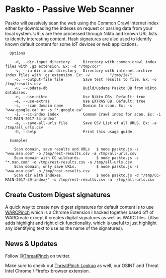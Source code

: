 # Paskto - Passive Web Scanner

  Paskto will passively scan the web using the Common Crawl internet index either by downloading the indexes on request or parsing data from your local system. URLs are then processed through Nikto and known URL lists to identify interesting content. Hash signatures are also used to identify known default content for some IoT devices or web applications.                                                     
```
  Options

    -d, --dir-input directory      Directory with common crawl index files with .gz extension. Ex: -d "/tmp/cc/"
    -v, --ia-dir-input directory   Directory with internet archive index files with .gz extension. Ex: -v         "/tmp/ia/"                                                                    
    -o, --output-file file         Save test results to file. Ex: -o /tmp/results.csv                            
    -u, --update-db                Build/Update Paskto DB from Nikto databases.                                  
    -n, --use-nikto                Use Nikto DBs. Default: true                                                  
    -e, --use-extras               Use EXTRAS DB. Default: true                                                  
    -s, --scan domain name         Domain to scan. Ex: -s "www.google.ca" or -s "*.google.ca"                    
    -i, --cc-index index           Common Crawl index for scan. Ex: -i "CC-MAIN-2017-34-index"                   
    -a, --save-all-urls file       Save CSV List of all URLS. Ex: -a /tmp/all_urls.csv                           
    -h, --help                     Print this usage guide.                                                       

  Examples

    Scan domain, save results and URLs   $ node paskto.js -s "www.msn.com" -o /tmp/rest-results.csv -a /tmp/all-urls.csv                                                                       
    Scan domain with CC wildcards.       $ node paskto.js -s "*.msn.com" -o /tmp/rest-results.csv -a /tmp/all-urls.csv  
    Scan domain, only save URLs.         $ node paskto.js -s "www.msn.com" -o /tmp/rest-results.csv                     
    Scan dir with indexes.               $ node paskto.js -d "/tmp/CC-MAIN-2017-39-index/" -o /tmp/rest-results.csv -a  /tmp/all-urls.csv                                                              

```

## Create Custom Digest signatures
A quick way to create new digest signatures for default content is to use [WARCPinch](https://chrome.google.com/webstore/detail/warcpinch/aejhoiiddnmdjhkkdobbcnebajjcjdkl) which is a Chrome Extension I hacked together based off of WARCreate except it creates digital signatures as well as WARC files. (Also adds highlight and right click functionality, which is useful to just highlight any identifying text to use as the name of the signatures).

## News & Updates

Follow [@ThreatPinch](https://twitter.com/ThreatPinch) on twitter.

Make sure to check out [ThreatPinch Lookup](https://github.com/cloudtracer/ThreatPinchLookup) as well, our OSINT and Threat Intel Chrome / Firefox browser extension.
